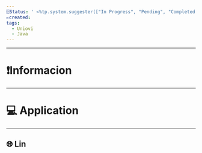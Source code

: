 ```yaml
---
🗄️Status: ' <%tp.system.suggester(["In Progress", "Pending", "Completed"], ["InProgress", "Pending", "Completed"])%>'
✏️created: 
tags:
  - Uniovi
  - Java
---
```

 ---

# ❗Informacion

---

# 💻 Application

---

## 🌐 Lin
